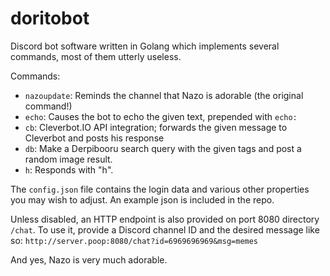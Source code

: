 # doritobot

Discord bot software written in Golang which implements several commands, most of them utterly useless.

Commands:
* `nazoupdate`: Reminds the channel that Nazo is adorable (the original command!)
* `echo`: Causes the bot to echo the given text, prepended with `echo:`
* `cb`: Cleverbot.IO API integration; forwards the given message to Cleverbot and posts his response
* `db`: Make a Derpibooru search query with the given tags and post a random image result.
* `h`: Responds with "h".

The `config.json` file contains the login data and various other properties you may wish to adjust. An example json is included in the repo.

Unless disabled, an HTTP endpoint is also provided on port 8080 directory `/chat`. To use it, provide a Discord channel ID and the desired message like so: `http://server.poop:8080/chat?id=6969696969&msg=memes`

And yes, Nazo is very much adorable.
